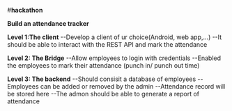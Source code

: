 #**hackathon**

**Build an attendance tracker**

**Level 1:The client**
--Develop a client of ur choice(Android, web app,...)
--It should be able to interact with the REST API and mark the attendance

**Level 2: The Bridge**
--Allow employees to login with credentials
--Enabled the employees to mark their attendance (punch in/ punch out time)

 **Level 3: The backend**
--Should consisit a database of employees
--Employees can be added or removed by  the admin
--Attendance record will be stored here
--The admon should be able to generate a report of attendance
